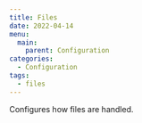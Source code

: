 ```yaml
---
title: Files
date: 2022-04-14
menu:
  main:
    parent: Configuration
categories:
  - Configuration
tags:
  - files
---
```


Configures how files are handled.
